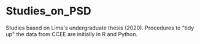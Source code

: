 # Studies_on_PSD
Studies based on Lima's undergraduate thesis (2020). Procedures to "tidy up" the data from CCEE are initially in R and Python.
